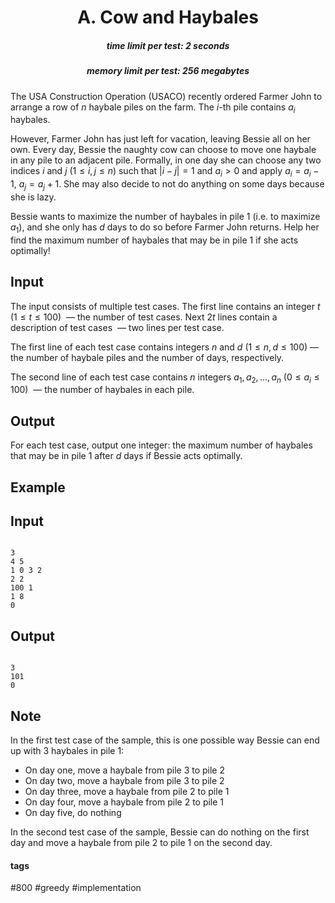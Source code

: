 <h1 style='text-align: center;'> A. Cow and Haybales</h1>

<h5 style='text-align: center;'>time limit per test: 2 seconds</h5>
<h5 style='text-align: center;'>memory limit per test: 256 megabytes</h5>

The USA Construction Operation (USACO) recently ordered Farmer John to arrange a row of $n$ haybale piles on the farm. The $i$-th pile contains $a_i$ haybales. 

However, Farmer John has just left for vacation, leaving Bessie all on her own. Every day, Bessie the naughty cow can choose to move one haybale in any pile to an adjacent pile. Formally, in one day she can choose any two indices $i$ and $j$ ($1 \le i, j \le n$) such that $|i-j|=1$ and $a_i>0$ and apply $a_i = a_i - 1$, $a_j = a_j + 1$. She may also decide to not do anything on some days because she is lazy.

Bessie wants to maximize the number of haybales in pile $1$ (i.e. to maximize $a_1$), and she only has $d$ days to do so before Farmer John returns. Help her find the maximum number of haybales that may be in pile $1$ if she acts optimally!

## Input

The input consists of multiple test cases. The first line contains an integer $t$ ($1 \le t \le 100$)  — the number of test cases. Next $2t$ lines contain a description of test cases  — two lines per test case.

The first line of each test case contains integers $n$ and $d$ ($1 \le n,d \le 100$) — the number of haybale piles and the number of days, respectively. 

The second line of each test case contains $n$ integers $a_1, a_2, \ldots, a_n$ ($0 \le a_i \le 100$)  — the number of haybales in each pile.

## Output

For each test case, output one integer: the maximum number of haybales that may be in pile $1$ after $d$ days if Bessie acts optimally.

## Example

## Input


```

3
4 5
1 0 3 2
2 2
100 1
1 8
0

```
## Output


```

3
101
0

```
## Note

In the first test case of the sample, this is one possible way Bessie can end up with $3$ haybales in pile $1$: 

* On day one, move a haybale from pile $3$ to pile $2$
* On day two, move a haybale from pile $3$ to pile $2$
* On day three, move a haybale from pile $2$ to pile $1$
* On day four, move a haybale from pile $2$ to pile $1$
* On day five, do nothing

 In the second test case of the sample, Bessie can do nothing on the first day and move a haybale from pile $2$ to pile $1$ on the second day.



#### tags 

#800 #greedy #implementation 